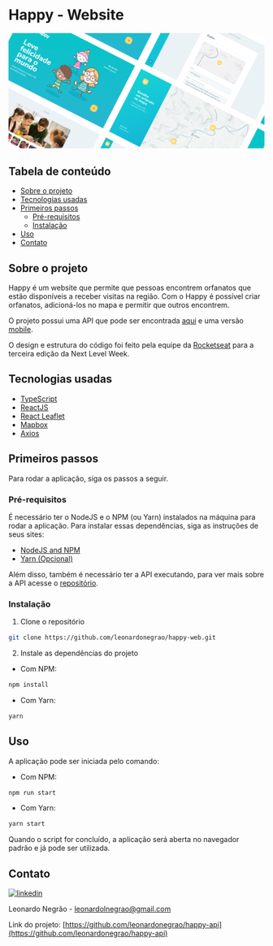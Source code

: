 # Happy - Website

![Happy](happy-cover.png)

## Tabela de conteúdo
- [Sobre o projeto](#sobre-o-projeto)
- [Tecnologias usadas](#tecnologias-usadas)
- [Primeiros passos](#primeiros-passos)
  - [Pré-requisitos](#pré-requisitos)
  - [Instalação](#instalação)
- [Uso](#uso)
- [Contato](#contato)

## Sobre o projeto

Happy é um website que permite que pessoas encontrem orfanatos que estão disponíveis a receber visitas na região. Com o Happy é possível criar orfanatos, adicioná-los no mapa e permitir que outros encontrem.

O projeto possui uma API que pode ser encontrada [aqui](https://github.com/leonardonegrao/happy-api/) e uma versão [mobile](https://github.com/leonardonegrao/happy-mobile).

O design e estrutura do código foi feito pela equipe da [Rocketseat](https://github.com/Rocketseat) para a terceira edição da Next Level Week.

## Tecnologias usadas

- [TypeScript](https://github.com/microsoft/TypeScript/)
- [ReactJS](https://github.com/facebook/react/)
- [React Leaflet](https://github.com/PaulLeCam/react-leaflet)
- [Mapbox](https://www.mapbox.com/)
- [Axios](https://github.com/axios/axios)

## Primeiros passos

Para rodar a aplicação, siga os passos a seguir.

### Pré-requisitos

É necessário ter o NodeJS e o NPM (ou Yarn) instalados na máquina para rodar a aplicação. Para instalar essas dependências, siga as instruções de seus sites:

* [NodeJS and NPM](https://nodejs.org/en/download/)
* [Yarn (Opcional)](https://yarnpkg.com/)

Além disso, também é necessário ter a API executando, para ver mais sobre a API acesse o [repositório](https://github.com/leonardonegrao/happy-api/).

### Instalação

1. Clone o repositório
```sh
git clone https://github.com/leonardonegrao/happy-web.git
```
2. Instale as dependências do projeto

* Com NPM:
```sh
npm install
```

* Com Yarn:
```sh
yarn
```

## Uso

A aplicação pode ser iniciada pelo comando:

* Com NPM:
```sh
npm run start
```

* Com Yarn:
```sh
yarn start
```

Quando o script for concluído, a aplicação será aberta no navegador padrão e já pode ser utilizada.

## Contato

[![linkedin](https://img.shields.io/badge/-LinkedIn-black.svg?style=flat-square&logo=linkedin&colorB=555)](https://linkedin.com/in/leonardonegrão)

Leonardo Negrão - [leonardolnegrao@gmail.com](mailto:leonardolnegrao@gmail.com)

Link do projeto: [https://github.com/leonardonegrao/happy-api](https://github.com/leonardonegrao/happy-api)
